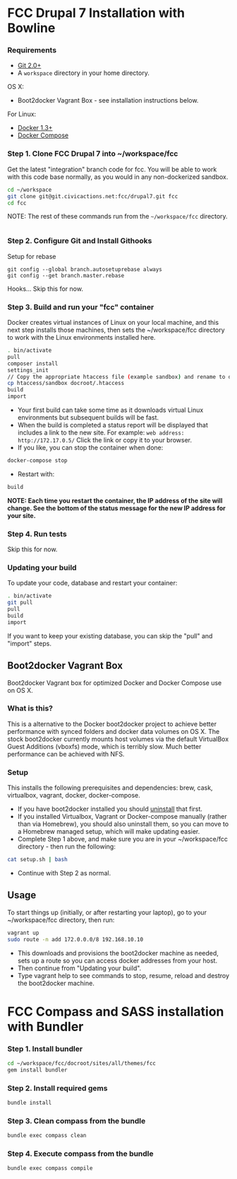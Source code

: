 # FCC Drupal 7 Installation with Bowline

### Requirements
- [Git 2.0+](http://git-scm.com/book/en/v2/Getting-Started-Installing-Git)
- A `workspace` directory in your home directory.

OS X:
- Boot2docker Vagrant Box - see installation instructions below.

For Linux:
- [Docker 1.3+](https://docs.docker.com/installation/)
- [Docker Compose](http://docs.docker.com/compose/)

### Step 1. Clone FCC Drupal 7 into ~/workspace/fcc
Get the latest "integration" branch code for fcc. You will be able to work with this code base normally, as you would in any non-dockerized sandbox.

``` bash
cd ~/workspace
git clone git@git.civicactions.net:fcc/drupal7.git fcc
cd fcc
```
NOTE: The rest of these commands run from the `~/workspace/fcc` directory.

```

```
### Step 2. Configure Git and Install Githooks

Setup for rebase

```
git config --global branch.autosetuprebase always
git config --get branch.master.rebase
```

Hooks...
Skip this for now.

### Step 3. Build and run your "fcc" container

Docker creates virtual instances of Linux on your local machine, and this next step installs those machines, then sets the ~/workspace/fcc directory to work with the Linux environments installed here.

``` bash
. bin/activate
pull
composer install
settings_init
// Copy the appropriate htaccess file (example sandbox) and rename to docroot/.htaccess
cp htaccess/sandbox docroot/.htaccess
build
import
```

- Your first build can take some time as it downloads virtual Linux environments but subsequent builds will be fast.
- When the build is completed a status report will be displayed that includes a link to the new site. For example: `web address: http://172.17.0.5/` Click the link or copy it to your browser.
- If you like, you can stop the container when done:

```bash
docker-compose stop
```

- Restart with:

```bash
build
```
**NOTE: Each time you restart the container, the IP address of the site will change. See the bottom of the status message for the new IP address for your site.**

### Step 4. Run tests

Skip this for now.

### Updating your build

To update your code, database and restart your container:

``` bash
. bin/activate
git pull
pull
build
import
```
If you want to keep your existing database, you can skip the "pull" and "import" steps.

## Boot2docker Vagrant Box
Boot2docker Vagrant box for optimized Docker and Docker Compose use on OS X.

### What is this?
This is a alternative to the Docker boot2docker project to achieve better performance with synced folders and docker data volumes on OS X.
The stock boot2docker currently mounts host volumes via the default VirtualBox Guest Additions (vboxfs) mode, which is terribly slow. Much better performance can be achieved with NFS.

### Setup

This installs the following prerequisites and dependencies: brew, cask, virtualbox, vagrant, docker, docker-compose.

* If you have boot2docker installed you should [uninstall](http://therealmarv.com/blog/how-to-fully-uninstall-the-offical-docker-os-x-installation/) that first.
* If you installed Virtualbox, Vagrant or Docker-compose manually (rather than via Homebrew), you should also uninstall them, so you can move to a Homebrew managed setup, which will make updating easier.
* Complete Step 1 above, and make sure you are in your ~/workspace/fcc directory - then run the following:
``` bash
cat setup.sh | bash
```
* Continue with Step 2 as normal.

## Usage

To start things up (initially, or after restarting your laptop), go to your ~/workspace/fcc directory, then run:
```bash
vagrant up
sudo route -n add 172.0.0.0/8 192.168.10.10
```
* This downloads and provisions the boot2docker machine as needed, sets up a route so you can access docker addresses from your host.
* Then continue from "Updating your build".
* Type vagrant help to see commands to stop, resume, reload and destroy the boot2docker machine.

# FCC Compass and SASS installation with Bundler

### Step 1. Install bundler
```bash
cd ~/workspace/fcc/docroot/sites/all/themes/fcc
gem install bundler
```
### Step 2. Install required gems
``` bash
bundle install
```

### Step 3. Clean compass from the bundle
``` bash
bundle exec compass clean
```

### Step 4. Execute compass from the bundle
``` bash
bundle exec compass compile
```
